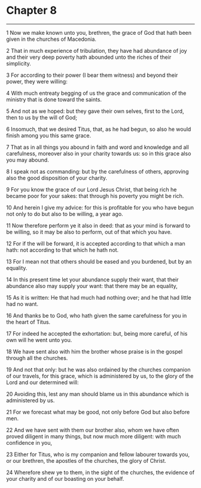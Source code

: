# Chapter 8

***

1 Now we make known unto you, brethren, the grace of God that hath been given in the churches of Macedonia.

2 That in much experience of tribulation, they have had abundance of joy and their very deep poverty hath abounded unto the riches of their simplicity.

3 For according to their power (I bear them witness) and beyond their power, they were willing:

4 With much entreaty begging of us the grace and communication of the ministry that is done toward the saints.

5 And not as we hoped: but they gave their own selves, first to the Lord, then to us by the will of God;

6 Insomuch, that we desired Titus, that, as he had begun, so also he would finish among you this same grace.

7 That as in all things you abound in faith and word and knowledge and all carefulness, moreover also in your charity towards us: so in this grace also you may abound.

8 I speak not as commanding: but by the carefulness of others, approving also the good disposition of your charity.

9 For you know the grace of our Lord Jesus Christ, that being rich he became poor for your sakes: that through his poverty you might be rich.

10 And herein I give my advice: for this is profitable for you who have begun not only to do but also to be willing, a year ago.

11 Now therefore perform ye it also in deed: that as your mind is forward to be willing, so it may be also to perform, out of that which you have.

12 For if the will be forward, it is accepted according to that which a man hath: not according to that which he hath not.

13 For I mean not that others should be eased and you burdened, but by an equality.

14 In this present time let your abundance supply their want, that their abundance also may supply your want: that there may be an equality,

15 As it is written: He that had much had nothing over; and he that had little had no want.

16 And thanks be to God, who hath given the same carefulness for you in the heart of Titus.

17 For indeed he accepted the exhortation: but, being more careful, of his own will he went unto you.

18 We have sent also with him the brother whose praise is in the gospel through all the churches.

19 And not that only: but he was also ordained by the churches companion of our travels, for this grace, which is administered by us, to the glory of the Lord and our determined will:

20 Avoiding this, lest any man should blame us in this abundance which is administered by us.

21 For we forecast what may be good, not only before God but also before men.

22 And we have sent with them our brother also, whom we have often proved diligent in many things, but now much more diligent: with much confidence in you,

23 Either for Titus, who is my companion and fellow labourer towards you, or our brethren, the apostles of the churches, the glory of Christ.

24 Wherefore shew ye to them, in the sight of the churches, the evidence of your charity and of our boasting on your behalf.

